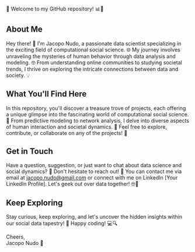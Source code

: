 👋 Welcome to my GitHub repository! 📊🔬

## About Me

Hey there! 👋 I'm Jacopo Nudo, a passionate data scientist specializing in the exciting field of computational social science. 🌐 My journey involves unraveling the mysteries of human behavior through data analysis and modeling. 🤓 From understanding online communities to studying societal trends, I thrive on exploring the intricate connections between data and society. 💡

## What You'll Find Here

In this repository, you'll discover a treasure trove of projects, each offering a unique glimpse into the fascinating world of computational social science. 🌟 From predictive modeling to network analysis, I delve into diverse aspects of human interaction and societal dynamics. 💬 Feel free to explore, contribute, or collaborate on any of the projects! 🚀

## Get in Touch

Have a question, suggestion, or just want to chat about data science and social dynamics? 🤔 Don't hesitate to reach out! 📧 You can contact me via email at jacopo.nudo@gmail.com or connect with me on LinkedIn [Your LinkedIn Profile]. Let's geek out over data together! 🤓💬

## Keep Exploring

Stay curious, keep exploring, and let's uncover the hidden insights within our social data tapestry! 🌟 Happy coding! 💻🔍

Cheers,  
Jacopo Nudo 🚀
